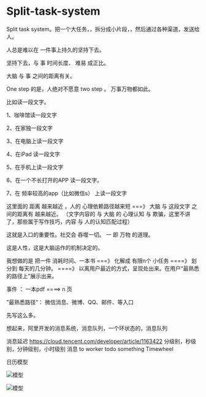 # Split-task-system
Split task system。把一个大任务，，拆分成小片段，，然后通过各种渠道，发送给人。

人总是难以在 一件事上持久的坚持下去。

坚持下去，与 事  时间长度、 难易 成正比。



大脑  与  事 之间的距离有关。


One step 的是，人绝对不愿意 two step 。 万事万物都如此。

比如读一段文字。

1、咖啡馆读一段文字

2、在家独一段文字

3、在电脑上读一段文字

4、在iPad 读一段文字

5、在手机上读一段文字

6、在一个不长打开的APP 读一段文字。

7、在 频率较高的app（比如微信s） 上读一段文字

这里面的 距离 越来越近 ，人的 心理依赖路径越来短  ===》 大脑  与  这段文字 之间的距离有  越来越近。
（文字内容的 与 大脑  的 心理认知 与 欺骗，这里不讲了，那些属于写作技巧，内容  与  人的认知匹配过程）


这就是入口的重要性。社交会 吞噬一切。 一 即 万物 的道理。

这是人性，这是大脑运作的机制决定的。

我想做的是 把一件 消耗时间、一本书 ===》 化解成 有限n个 小任务  ====》 划分到 每天的几分钟。 ====》 以离用户最近的方式，呈现处出来。在用户“最熟悉的路径上”展示出来。


 事件 ： 一本pdf ====> n 页
 
 ”最熟悉路径“： 微信消息、微博、QQ、邮件、等入口


先写这么多。


想起来，阿里开发的消息系统，消息队列，一个环状态的，消息队列

消息延迟 
https://cloud.tencent.com/developer/article/1163422
分级别，秒级别，分钟级别，小时级别
消息 to  worker todo something
Timewheel

日历模型

![模型](https://github.com/peng456/Split-task-system/blob/master/pic/WechatIMG3561.jpeg)

![模型](https://github.com/peng456/Split-task-system/blob/master/pic/WechatIMG3563.jpeg)
